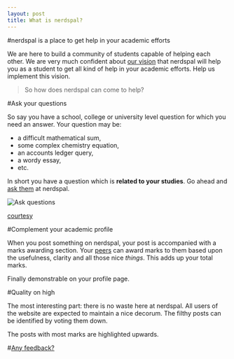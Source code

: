 ```yaml
---
layout: post
title: What is nerdspal?
---
```


#nerdspal is a place to get help in your academic efforts

We are here to build a community of students capable of helping each other. We are very much confident about [our vision](https://twitter.com/nistencorp/status/626978947536809984) that nerdspal will help you as a student to get all kind of help in your academic efforts. Help us implement this vision.

>So how does nerdspal can come to help?

#Ask your questions

So say you have a school, college or university level question for which you need an answer. Your question may be:

 - a difficult mathematical sum,
 - some complex chemistry equation, 
 - an accounts ledger query,
 - a wordy essay,
 - etc.

In short you have a question which is **related to your studies**. Go ahead and [ask them](http://beta.nerdspal.com/Questions/Create) at nerdspal.

![Ask questions](http://40.media.tumblr.com/8d5ee0ae0f4bde56ca5e8bbc330cd00c/tumblr_ns9fbzuFEd1u5n37no1_1280.jpg)

[courtesy](http://sxswofficial.tumblr.com/)

#Complement your academic profile

When you post something on nerdspal, your post is accompanied with a marks awarding section. Your [peers](http://beta.nerdspal.com/Account/League) can award marks to them based upon the usefulness, clarity and all those nice *things*. This adds up your total marks.

Finally demonstrable on your profile page.

#Quality on high

The most interesting part: there is no waste here at nerdspal. All users of the website are expected to maintain a nice decorum. The filthy posts can be identified by voting them down.

The posts with most marks are highlighted upwards.

#[Any feedback?](http://goo.gl/forms/Bp2vj781QU)
